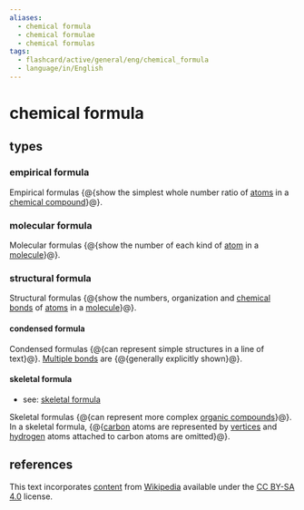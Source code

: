 ```yaml
---
aliases:
  - chemical formula
  - chemical formulae
  - chemical formulas
tags:
  - flashcard/active/general/eng/chemical_formula
  - language/in/English
---
```


# chemical formula

## types

### empirical formula

Empirical formulas {@{show the simplest whole number ratio of [atoms](atom.md) in a [chemical compound](chemical%20compound.md)}@}. <!--SR:!2031-05-17,2092,290-->

### molecular formula

Molecular formulas {@{show the number of each kind of [atom](atom.md) in a [molecule](molecule.md)}@}. <!--SR:!2032-08-12,2606,330-->

### structural formula

Structural formulas {@{show the numbers, organization and [chemical bonds](chemical%20bond.md) of [atoms](atom.md) in a [molecule](molecule.md)}@}. <!--SR:!2028-04-06,986,210-->

#### condensed formula

Condensed formulas {@{can represent simple structures in a line of text}@}. [Multiple bonds](bond%20order.md) are {@{generally explicitly shown}@}. <!--SR:!2027-09-26,1224,310!2026-09-22,979,335-->

#### skeletal formula

- see: [skeletal formula](skeletal%20formula.md)

Skeletal formulas {@{can represent more complex [organic compounds](organic%20compound.md)}@}. In a skeletal formula, {@{[carbon](carbon.md) atoms are represented by [vertices](vertx%20(geometry).md) and [hydrogen](hydrogen.md) atoms attached to carbon atoms are omitted}@}. <!--SR:!2029-07-01,1700,310!2030-01-31,1715,275-->

## references

This text incorporates [content](https://en.wikipedia.org/wiki/chemical_formula) from [Wikipedia](Wikipedia.md) available under the [CC BY-SA 4.0](https://creativecommons.org/licenses/by-sa/4.0/) license.

